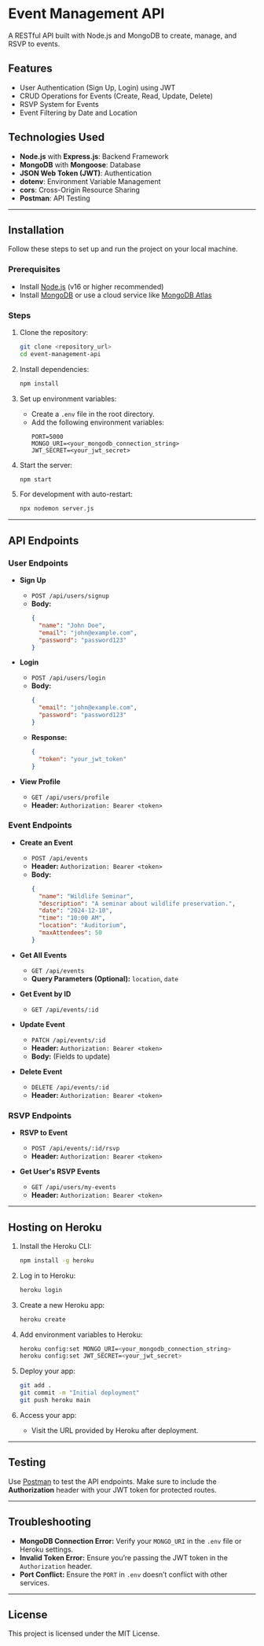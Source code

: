 # Event Management API

A RESTful API built with Node.js and MongoDB to create, manage, and RSVP to events.

## Features

- User Authentication (Sign Up, Login) using JWT
- CRUD Operations for Events (Create, Read, Update, Delete)
- RSVP System for Events
- Event Filtering by Date and Location

## Technologies Used

- **Node.js** with **Express.js**: Backend Framework
- **MongoDB** with **Mongoose**: Database
- **JSON Web Token (JWT)**: Authentication
- **dotenv**: Environment Variable Management
- **cors**: Cross-Origin Resource Sharing
- **Postman**: API Testing

---

## Installation

Follow these steps to set up and run the project on your local machine.

### Prerequisites

- Install [Node.js](https://nodejs.org/) (v16 or higher recommended)
- Install [MongoDB](https://www.mongodb.com/try/download/community) or use a cloud service like [MongoDB Atlas](https://www.mongodb.com/atlas/database)

### Steps

1. Clone the repository:
    ```bash
    git clone <repository_url>
    cd event-management-api
    ```

2. Install dependencies:
    ```bash
    npm install
    ```

3. Set up environment variables:
    - Create a `.env` file in the root directory.
    - Add the following environment variables:
      ```env
      PORT=5000
      MONGO_URI=<your_mongodb_connection_string>
      JWT_SECRET=<your_jwt_secret>
      ```

4. Start the server:
    ```bash
    npm start
    ```

5. For development with auto-restart:
    ```bash
    npx nodemon server.js
    ```

---

## API Endpoints

### User Endpoints

- **Sign Up**
  - `POST /api/users/signup`
  - **Body:**
    ```json
    {
      "name": "John Doe",
      "email": "john@example.com",
      "password": "password123"
    }
    ```

- **Login**
  - `POST /api/users/login`
  - **Body:**
    ```json
    {
      "email": "john@example.com",
      "password": "password123"
    }
    ```
  - **Response:**
    ```json
    {
      "token": "your_jwt_token"
    }
    ```

- **View Profile**
  - `GET /api/users/profile`
  - **Header:** `Authorization: Bearer <token>`

### Event Endpoints

- **Create an Event**
  - `POST /api/events`
  - **Header:** `Authorization: Bearer <token>`
  - **Body:**
    ```json
    {
      "name": "Wildlife Seminar",
      "description": "A seminar about wildlife preservation.",
      "date": "2024-12-10",
      "time": "10:00 AM",
      "location": "Auditorium",
      "maxAttendees": 50
    }
    ```

- **Get All Events**
  - `GET /api/events`
  - **Query Parameters (Optional):** `location`, `date`

- **Get Event by ID**
  - `GET /api/events/:id`

- **Update Event**
  - `PATCH /api/events/:id`
  - **Header:** `Authorization: Bearer <token>`
  - **Body:** (Fields to update)

- **Delete Event**
  - `DELETE /api/events/:id`
  - **Header:** `Authorization: Bearer <token>`

### RSVP Endpoints

- **RSVP to Event**
  - `POST /api/events/:id/rsvp`
  - **Header:** `Authorization: Bearer <token>`

- **Get User's RSVP Events**
  - `GET /api/users/my-events`
  - **Header:** `Authorization: Bearer <token>`

---

## Hosting on Heroku

1. Install the Heroku CLI:
    ```bash
    npm install -g heroku
    ```

2. Log in to Heroku:
    ```bash
    heroku login
    ```

3. Create a new Heroku app:
    ```bash
    heroku create
    ```

4. Add environment variables to Heroku:
    ```bash
    heroku config:set MONGO_URI=<your_mongodb_connection_string>
    heroku config:set JWT_SECRET=<your_jwt_secret>
    ```

5. Deploy your app:
    ```bash
    git add .
    git commit -m "Initial deployment"
    git push heroku main
    ```

6. Access your app:
    - Visit the URL provided by Heroku after deployment.

---

## Testing

Use [Postman](https://www.postman.com/) to test the API endpoints. Make sure to include the **Authorization** header with your JWT token for protected routes.

---

## Troubleshooting

- **MongoDB Connection Error:** Verify your `MONGO_URI` in the `.env` file or Heroku settings.
- **Invalid Token Error:** Ensure you’re passing the JWT token in the `Authorization` header.
- **Port Conflict:** Ensure the `PORT` in `.env` doesn’t conflict with other services.

---

## License

This project is licensed under the MIT License.
